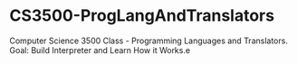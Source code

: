 # CS3500-ProgLangAndTranslators
Computer Science 3500 Class - Programming Languages and Translators. Goal: Build Interpreter and Learn How it Works.e
